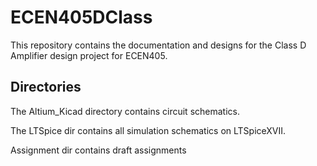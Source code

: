 # ECEN405DClass
This repository contains the documentation and designs for the Class D Amplifier design project for ECEN405.

## Directories
The Altium_Kicad directory contains circuit schematics.

The LTSpice dir contains all simulation schematics on LTSpiceXVII.

Assignment dir contains draft assignments
